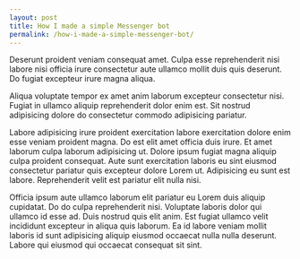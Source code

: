```yaml
---
layout: post
title: How I made a simple Messenger bot
permalink: /how-i-made-a-simple-messenger-bot/
---
```


Deserunt proident veniam consequat amet. Culpa esse reprehenderit nisi labore nisi officia irure consectetur aute ullamco mollit duis quis deserunt. Do fugiat excepteur irure magna aliqua.

Aliqua voluptate tempor ex amet anim laborum excepteur consectetur nisi. Fugiat in ullamco aliquip reprehenderit dolor enim est. Sit nostrud adipisicing dolore do consectetur commodo adipisicing pariatur.

Labore adipisicing irure proident exercitation labore exercitation dolore enim esse veniam proident magna. Do est elit amet officia duis irure. Et amet laborum culpa laborum adipisicing ut. Dolore ipsum fugiat magna aliquip culpa proident consequat. Aute sunt exercitation laboris eu sint eiusmod consectetur pariatur quis excepteur dolore Lorem ut. Adipisicing eu sunt est labore. Reprehenderit velit est pariatur elit nulla nisi.

Officia ipsum aute ullamco laborum elit pariatur eu Lorem duis aliquip cupidatat. Do do culpa reprehenderit nisi. Voluptate laboris dolor qui ullamco id esse ad. Duis nostrud quis elit anim. Est fugiat ullamco velit incididunt excepteur in aliqua quis laborum. Ea id labore veniam mollit laboris id sunt adipisicing aliquip eiusmod occaecat nulla nulla deserunt. Labore qui eiusmod qui occaecat consequat sit sint.